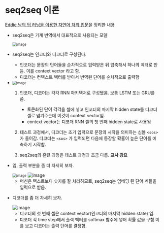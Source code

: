 # seq2seq 이론

[Eddie 님의 딥 러닝을 이용한 자연어 처리 입문](https://wikidocs.net/book/2155)을 정리한 내용



* seq2seq은 기계 번역에서 대표적으로 사용되는 모델

  <img src="https://user-images.githubusercontent.com/46865281/78332087-46ca7500-75c2-11ea-8c4c-6e0c8b960399.png" alt="image" style="zoom:80%;" />



* seq2seq는 인코더와 디코더로 구성된다.
  * 인코더는 문장의 단어들을 순차적으로 입력받은 뒤 압축해서 하나의 벡터로 만듬. 이를 context vector 라고 함.
  * 디코더는 컨텍스트 벡터를 받아서 번역된 단어를 순차적으로 출력함



* <img src="https://user-images.githubusercontent.com/46865281/78332250-9741d280-75c2-11ea-980a-f95f147cade4.png" alt="image" style="zoom:80%;" />

  1. 인코더, 디코더는 각각 RNN 아키텍처로 구성됐음. 보통 LSTM 또는 GRU를 씀.
     * 토큰화된 단어 각각을 셀에 넣고 인코더의 마지막 hidden state를 디코더 셀로 넘겨주는데 이것이 context vector임.
     * context vector는 디코더 RNN 셀의 첫 번째 hidden state로 사용됨

  2. 테스트 과정에서, 디코더는 초기 입력으로 문장의 시작을 의미하는 심볼 `<sos>`가 들어감. 디코더는 `<sos>` 가 입력되면 다음에 등장할 확률이 높은 단어를 예측하기 시작함. 
  3. seq2seq의 훈련 과정은 테스트 과정과 조금 다름. **교사 강요**



* 입, 출력 부분을 좀 더 자세히 보자.

  <img src="https://user-images.githubusercontent.com/46865281/78332842-bc831080-75c3-11ea-8444-c710c89bf531.png" alt="image" style="zoom:80%;" />

  <img src="https://user-images.githubusercontent.com/46865281/78332990-010eac00-75c4-11ea-8ec2-9aa1004b8823.png" alt="image" style="zoom:100%;" />

  * 머신은 텍스트보다 숫자를 잘 처리하므로, seq2seq는 임베딩 된 단어 벡들을 입력으로 받음.



* 디코더를 좀 더 자세히 보자.

  <img src="https://user-images.githubusercontent.com/46865281/78333160-49c66500-75c4-11ea-9543-3a237e7eaaf6.png" alt="image" style="zoom:100%;" />

  * 디코더의 첫 번째 셀은 context vector(인코더의 마지막 hidden state) 임.
  * 디코더 각 time step에서 출력 벡터를 softmax 함수에 넣어 확률 값을 구함.이를 보고 디코더는 출력 단어를 결정함.


